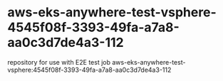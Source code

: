 # aws-eks-anywhere-test-vsphere-4545f08f-3393-49fa-a7a8-aa0c3d7de4a3-112
repository for use with E2E test job aws-eks-anywhere-test-vsphere:4545f08f-3393-49fa-a7a8-aa0c3d7de4a3-112
